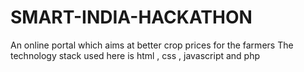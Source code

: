 # SMART-INDIA-HACKATHON
An online portal which aims at better crop prices for the farmers
The technology stack used here is html , css , javascript and php
